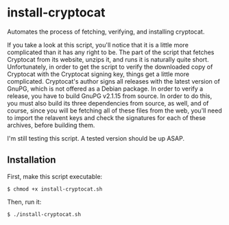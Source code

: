 # install-cryptocat

Automates the process of fetching, verifying, and installing cryptocat.

If you take a look at this script, you'll notice that it is a little more complicated than it has any right to be. The part of the script that fetches Cryptocat from its website, unzips it, and runs it is naturally quite short. Unfortunately, in order to get the script to verify the downloaded copy of Cryptocat with the Cryptocat signing key, things get a little more complicated. Cryptocat's author signs all releases with the latest version of GnuPG, which is not offered as a Debian package. In order to verify a release, you have to build GnuPG v2.1.15 from source. In order to do this, you must also build its three dependencies from source, as well, and of course, since you will be fetching all of these files from the web, you'll need to import the relavent keys and check the signatures for each of these archives, before building them. 

I'm still testing this script. A tested version should be up ASAP.

## Installation

First, make this script executable:

`$ chmod +x install-cryptocat.sh`

Then, run it:

`$ ./install-cryptocat.sh`
